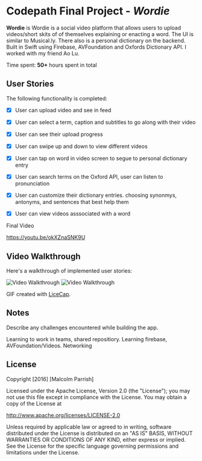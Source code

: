 # Codepath Final Project - *Wordie*

**Wordie** is Wordie is a social video platform that allows users to upload videos/short skits of of themselves explaining or enacting a word.  The UI is similar to Musical.ly. There also is a personal dictionary on the backend. Built in Swift using Firebase, AVFoundation and Oxfords Dictionary API. I worked with my friend Ao Lu.

Time spent: **50+** hours spent in total

## User Stories

The following functionality is completed:

- [x] User can upload video and see in feed
- [x] User can select a term, caption and subtitles to go along with their video
- [x] User can see their upload progress
- [x] User can swipe up and down to view different videos
- [x] User can tap on word in video screen to segue to personal dictionary entry
- [x] User can search terms on the Oxford API, user can listen to pronunciation
- [x] User can customize their dictionary entries. choosing synonmys, antonyms, and sentences that best help them
- [x] User can view videos asssociated with a word


Final Video

https://youtu.be/okXZnaSNK9U


## Video Walkthrough

Here's a walkthrough of implemented user stories:

<img src='http://i.imgur.com/Iji8aZ2.gif' title='Wordie Walkthrough2' width='' alt='Video Walkthrough' />
<img src='http://i.imgur.com/Q4IQ284.gif' title='Wordie Walkthrough' width='' alt='Video Walkthrough' />


GIF created with [LiceCap](http://www.cockos.com/licecap/).

## Notes

Describe any challenges encountered while building the app.

Learning to work in teams, shared repositiory.  Learning firebase, AVFoundation/Videos. Networking

## License

Copyright [2016] [Malcolm Parrish]

Licensed under the Apache License, Version 2.0 (the "License");
you may not use this file except in compliance with the License.
You may obtain a copy of the License at

http://www.apache.org/licenses/LICENSE-2.0

Unless required by applicable law or agreed to in writing, software
distributed under the License is distributed on an "AS IS" BASIS,
WITHOUT WARRANTIES OR CONDITIONS OF ANY KIND, either express or implied.
See the License for the specific language governing permissions and
limitations under the License.
